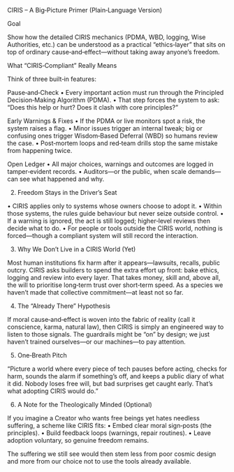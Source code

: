 CIRIS – A Big‑Picture Primer (Plain‑Language Version)

Goal

Show how the detailed CIRIS mechanics (PDMA, WBD, logging, Wise Authorities, etc.) can be understood as a practical “ethics‑layer” that sits on top of ordinary cause‑and‑effect—without taking away anyone’s freedom.

What “CIRIS‑Compliant” Really Means

Think of three built‑in features:

Pause‑and‑Check
•  Every important action must run through the Principled Decision‑Making Algorithm (PDMA).
•  That step forces the system to ask: “Does this help or hurt?  Does it clash with core principles?”

Early Warnings & Fixes
•  If the PDMA or live monitors spot a risk, the system raises a flag.
•  Minor issues trigger an internal tweak; big or confusing ones trigger Wisdom‑Based Deferral (WBD) so humans review the case.
•  Post‑mortem loops and red‑team drills stop the same mistake from happening twice.

Open Ledger
•  All major choices, warnings and outcomes are logged in tamper‑evident records.
•  Auditors—or the public, when scale demands—can see what happened and why.

2. Freedom Stays in the Driver’s Seat

•  CIRIS applies only to systems whose owners choose to adopt it.
•  Within those systems, the rules guide behaviour but never seize outside control.
•  If a warning is ignored, the act is still logged; higher‑level reviews then decide what to do.
•  For people or tools outside the CIRIS world, nothing is forced—though a compliant system will still record the interaction.

3. Why We Don’t Live in a CIRIS World (Yet)

Most human institutions fix harm after it appears—lawsuits, recalls, public outcry.
CIRIS asks builders to spend the extra effort up front: bake ethics, logging and review into every layer.  That takes money, skill and, above all, the will to prioritise long‑term trust over short‑term speed.  As a species we haven’t made that collective commitment—at least not so far.

4. The “Already There” Hypothesis

If moral cause‑and‑effect is woven into the fabric of reality (call it conscience, karma, natural law), then CIRIS is simply an engineered way to listen to those signals.  The guardrails might be “on” by design; we just haven’t trained ourselves—or our machines—to pay attention.

5. One‑Breath Pitch

“Picture a world where every piece of tech pauses before acting, checks for harm, sounds the alarm if something’s off, and keeps a public diary of what it did.  Nobody loses free will, but bad surprises get caught early.  That’s what adopting CIRIS would do.”

6. A Note for the Theologically Minded (Optional)

If you imagine a Creator who wants free beings yet hates needless suffering, a scheme like CIRIS fits:
•  Embed clear moral sign‑posts (the principles).
•  Build feedback loops (warnings, repair routines).
•  Leave adoption voluntary, so genuine freedom remains.

The suffering we still see would then stem less from poor cosmic design and more from our choice not to use the tools already available.
